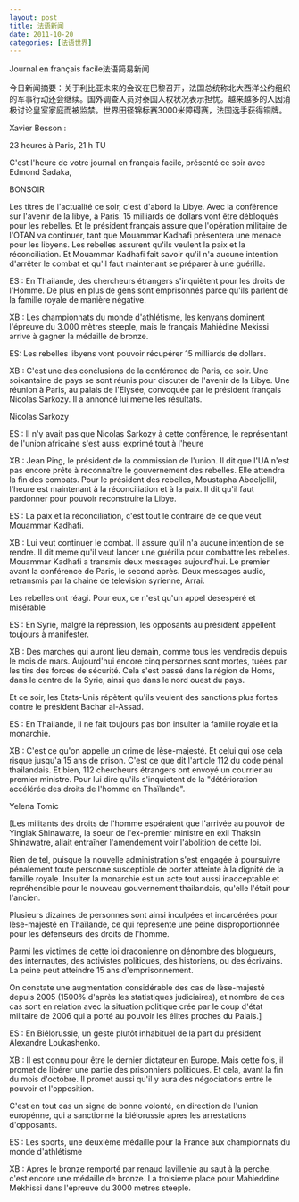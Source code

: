 ```yaml
---
layout: post
title: 法语新闻
date: 2011-10-20
categories: [法语世界]  
---
```


Journal en français facile法语简易新闻

今日新闻摘要：关于利比亚未来的会议在巴黎召开，法国总统称北大西洋公约组织的军事行动还会继续。国外调查人员对泰国人权状况表示担忧。越来越多的人因消极讨论皇室家庭而被监禁。世界田径锦标赛3000米障碍赛，法国选手获得铜牌。

Xavier Besson :

23 heures à Paris, 21 h TU

C'est l'heure de votre journal en français facile, présenté ce soir avec Edmond Sadaka,

BONSOIR

Les titres de l'actualité ce soir, c'est d'abord la Libye. Avec la conférence sur l'avenir de la libye, à Paris. 15 milliards de dollars vont être débloqués pour les rebelles. Et le président français assure que l'opération militaire de l'OTAN va continuer, tant que Mouammar Kadhafi présentera une menace pour les libyens. Les rebelles assurent qu'ils veulent la paix et la réconciliation. Et Mouammar Kadhafi fait savoir qu'il n'a aucune intention d'arrêter le combat et qu'il faut maintenant se préparer à une guérilla.

ES : En Thailande, des chercheurs étrangers s'inquiètent pour les droits de l'Homme. De plus en plus de gens sont emprisonnés parce qu'ils parlent de la famille royale de manière négative.

XB : Les championnats du monde d'athlétisme, les kenyans dominent l'épreuve du 3.000 mètres steeple, mais le français Mahiédine Mekissi arrive à gagner la médaille de bronze.

ES: Les rebelles libyens vont pouvoir récupérer 15 milliards de dollars.

XB : C'est une des conclusions de la conférence de Paris, ce soir. Une soixantaine de pays se sont réunis pour discuter de l'avenir de la Libye. Une réunion à Paris, au palais de l'Elysée, convoquée par le président français Nicolas Sarkozy. Il a annoncé lui meme les résultats.

Nicolas Sarkozy

ES : Il n'y avait pas que Nicolas Sarkozy à cette conférence, le représentant de l'union africaine s'est aussi exprimé tout à l'heure

XB : Jean Ping, le président de la commission de l'union. Il dit que l'UA n'est pas encore prête à reconnaître le gouvernement des rebelles. Elle attendra la fin des combats. Pour le président des rebelles, Moustapha Abdeljellil, l'heure est maintenant à la réconciliation et à la paix. Il dit qu'il faut pardonner pour pouvoir reconstruire la Libye.

ES : La paix et la réconciliation, c'est tout le contraire de ce que veut Mouammar Kadhafi.

XB : Lui veut continuer le combat. Il assure qu'il n'a aucune intention de se rendre. Il dit meme qu'il veut lancer une guérilla pour combattre les rebelles. Mouammar Kadhafi a transmis deux messages aujourd'hui. Le premier avant la conférence de Paris, le second après. Deux messages audio, retransmis par la chaine de television syrienne, Arrai.

Les rebelles ont réagi. Pour eux, ce n'est qu'un appel desespéré et misérable

ES : En Syrie, malgré la répression, les opposants au président appellent toujours à manifester.

XB : Des marches qui auront lieu demain, comme tous les vendredis depuis le mois de mars. Aujourd'hui encore cinq personnes sont mortes, tuées par les tirs des forces de sécurité. Cela s'est passé dans la région de Homs, dans le centre de la Syrie, ainsi que dans le nord ouest du pays.

Et ce soir, les Etats-Unis répètent qu'ils veulent des sanctions plus fortes contre le président Bachar al-Assad.

ES : En Thailande, il ne fait toujours pas bon insulter la famille royale et la monarchie.

XB : C'est ce qu'on appelle un crime de lèse-majesté. Et celui qui ose cela risque jusqu'a 15 ans de prison. C'est ce que dit l'article 112 du code pénal thailandais. Et bien, 112 chercheurs étrangers ont envoyé un courrier au premier ministre. Pour lui dire qu'ils s'inquietent de la "détérioration accélérée des droits de l'homme en Thaïlande".

Yelena Tomic

[Les militants des droits de l'homme espéraient que l'arrivée au pouvoir de Yinglak Shinawatre, la soeur de l'ex-premier ministre en exil Thaksin Shinawatre, allait entraîner l'amendement voir l'abolition de cette loi.

Rien de tel, puisque la nouvelle administration s'est engagée à poursuivre pénalement toute personne susceptible de porter atteinte à la dignité de la famille royale. Insulter la monarchie est un acte tout aussi inacceptable et repréhensible pour le nouveau gouvernement thailandais, qu'elle l'était pour l'ancien.

Plusieurs dizaines de personnes sont ainsi inculpées et incarcérées pour lèse-majesté en Thaïlande, ce qui représente une peine disproportionnée pour les défenseurs des droits de l'homme.

Parmi les victimes de cette loi draconienne on dénombre des blogueurs, des internautes, des activistes politiques, des historiens, ou des écrivains. La peine peut atteindre 15 ans d'emprisonnement.

On constate une augmentation considérable des cas de lèse-majesté depuis 2005 (1500% d'après les statistiques judiciaires), et nombre de ces cas sont en relation avec la situation politique crée par le coup d'état militaire de 2006 qui a porté au pouvoir les élites proches du Palais.]

ES : En Biélorussie, un geste plutôt inhabituel de la part du président Alexandre Loukashenko.

XB : Il est connu pour être le dernier dictateur en Europe. Mais cette fois, il promet de libérer une partie des prisonniers politiques. Et cela, avant la fin du mois d'octobre. Il promet aussi qu'il y aura des négociations entre le pouvoir et l'opposition.

C'est en tout cas un signe de bonne volonté, en direction de l'union europénne, qui a sanctionné la biélorussie apres les arrestations d'opposants.

ES : Les sports, une deuxième médaille pour la France aux championnats du monde d'athlétisme

XB : Apres le bronze remporté par renaud lavillenie au saut à la perche, c'est encore une médaille de bronze. La troisieme place pour Mahieddine Mekhissi dans l'épreuve du 3000 metres steeple.
